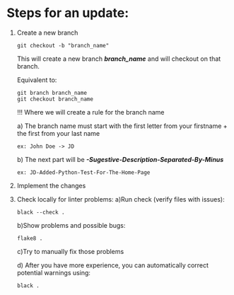 # Steps for an update:

1. Create a new branch

    ```git checkout -b "branch_name"```

    This will create a new branch ***branch_name*** and will checkout on that branch.

    Equivalent to:
    ```
    git branch branch_name
    git checkout branch_name
    ``` 

    !!! Where we will create a rule for the branch name
   
    a) The branch name must start with the first letter from your firstname + the first from your last name
    
    ``ex: John Doe -> JD``

   b) The next part will be ***-Sugestive-Description-Separated-By-Minus***
    
    ``ex: JD-Added-Python-Test-For-The-Home-Page``

2. Implement the changes
3. Check locally for linter problems:
    a)Run check (verify files with issues):

    `black --check .`

    b)Show problems and possible bugs:
   
    ```flake8 .```
    
    c)Try to manually fix those problems

    d) After you have more experience, you can automatically correct potential warnings using:

    ```black .```